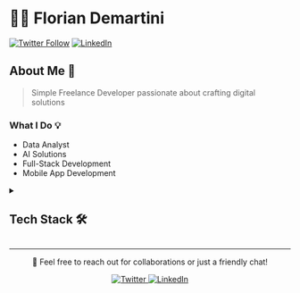 # 👨‍💻 Florian Demartini
[![Twitter Follow](https://img.shields.io/twitter/follow/floriandem46530?style=social)](https://twitter.com/floriandem46530)
[![LinkedIn](https://img.shields.io/badge/-Florian%20Demartini-blue?style=flat-square&logo=Linkedin&logoColor=white&link=https://linkedin.com/in/florian-demartini-166373202/)](https://linkedin.com/in/florian-demartini-166373202)
## About Me 🚀
> Simple Freelance Developer passionate about crafting digital solutions
### What I Do 💡
- Data Analyst
- AI Solutions
- Full-Stack Development
- Mobile App Development
<details>
<summary><h2>Tech Stack 🛠️</h2></summary>
<details>
<summary><h4>Languages</h4></summary>
![Python](https://img.shields.io/badge/-Python-3776AB?style=flat-square&logo=Python&logoColor=white)
![JavaScript](https://img.shields.io/badge/-JavaScript-F7DF1E?style=flat-square&logo=javascript&logoColor=black)
![Java](https://img.shields.io/badge/-Java-007396?style=flat-square&logo=java&logoColor=white)
![C++](https://img.shields.io/badge/-C++-00599C?style=flat-square&logo=c%2B%2B&logoColor=white)
![C](https://img.shields.io/badge/-C-A8B9CC?style=flat-square&logo=c&logoColor=white)
</details>
<details>
<summary><h4>Web Development</h4></summary>
![React](https://img.shields.io/badge/-React-61DAFB?style=flat-square&logo=react&logoColor=black)
![Vue.js](https://img.shields.io/badge/-Vue.js-4FC08D?style=flat-square&logo=vue.js&logoColor=white)
![Node.js](https://img.shields.io/badge/-Node.js-339933?style=flat-square&logo=node.js&logoColor=white)
![Django](https://img.shields.io/badge/-Django-092E20?style=flat-square&logo=django&logoColor=white)
![HTML5](https://img.shields.io/badge/-HTML5-E34F26?style=flat-square&logo=html5&logoColor=white)
![CSS3](https://img.shields.io/badge/-CSS3-1572B6?style=flat-square&logo=css3&logoColor=white)
![Tailwind CSS](https://img.shields.io/badge/-Tailwind%20CSS-38B2AC?style=flat-square&logo=tailwind-css&logoColor=white)
</details>
<details>
<summary><h4>Mobile Development</h4></summary>
![React Native](https://img.shields.io/badge/-React%20Native-61DAFB?style=flat-square&logo=react&logoColor=black)
![Android](https://img.shields.io/badge/-Android-3DDC84?style=flat-square&logo=android&logoColor=white)
</details>
<details>
<summary><h4>Database</h4></summary>
![MySQL](https://img.shields.io/badge/-MySQL-4479A1?style=flat-square&logo=mysql&logoColor=white)
![PostgreSQL](https://img.shields.io/badge/-PostgreSQL-336791?style=flat-square&logo=postgresql&logoColor=white)
![Firebase](https://img.shields.io/badge/-Firebase-FFCA28?style=flat-square&logo=firebase&logoColor=black)
</details>
<details>
<summary><h4>DevOps & Tools</h4></summary>
![Docker](https://img.shields.io/badge/-Docker-2496ED?style=flat-square&logo=docker&logoColor=white)
![Git](https://img.shields.io/badge/-Git-F05032?style=flat-square&logo=git&logoColor=white)
![Linux](https://img.shields.io/badge/-Linux-FCC624?style=flat-square&logo=linux&logoColor=black)
</details>
<details>
<summary><h4>Other</h4></summary>
![TensorFlow](https://img.shields.io/badge/-TensorFlow-FF6F00?style=flat-square&logo=tensorflow&logoColor=white)
![Figma](https://img.shields.io/badge/-Figma-F24E1E?style=flat-square&logo=figma&logoColor=white)
</details>
</details>

---

<p align="center">💬 Feel free to reach out for collaborations or just a friendly chat!</p>
<p align="center">
  <a href="https://twitter.com/floriandem46530">
    <img src="https://img.shields.io/badge/-Twitter-1DA1F2?style=flat-square&logo=twitter&logoColor=white" alt="Twitter" />
  </a>
  <a href="https://linkedin.com/in/florian-demartini-166373202">
    <img src="https://img.shields.io/badge/-LinkedIn-0077B5?style=flat-square&logo=linkedin&logoColor=white" alt="LinkedIn" />
  </a>
</p>

